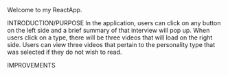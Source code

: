 Welcome to my ReactApp. 

INTRODUCTION/PURPOSE
In the application, users can click on any button on the left side and a brief summary of that interview will pop up.   When users click on a type, there will be three videos that will load on the right side.  Users can view three videos that pertain to the personality type that was selected if they do not wish to read.   

IMPROVEMENTS